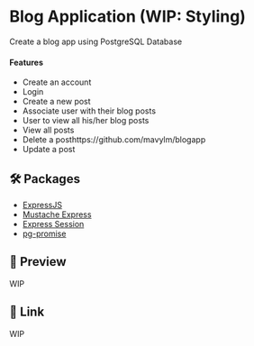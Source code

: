 # Blog Application (WIP: Styling)
Create a blog app using PostgreSQL Database

#### Features
- Create an account
- Login
- Create a new post
- Associate user with their blog posts
- User to view all his/her blog posts
- View all posts
- Delete a posthttps://github.com/mavylm/blogapp
- Update a post

## 🛠️ Packages
- [ExpressJS](https://expressjs.com/)
- [Mustache Express](https://github.com/bryanburgers/node-mustache-express)
- [Express Session](https://github.com/expressjs/session)
- [pg-promise](https://github.com/vitaly-t/pg-promise)

## 🔎 Preview
WIP

## 🔗 Link
WIP
